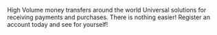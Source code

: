 High Volume money transfers around the world
Universal solutions for receiving payments and purchases. There is nothing easier! Register an account today and see for yourself!
